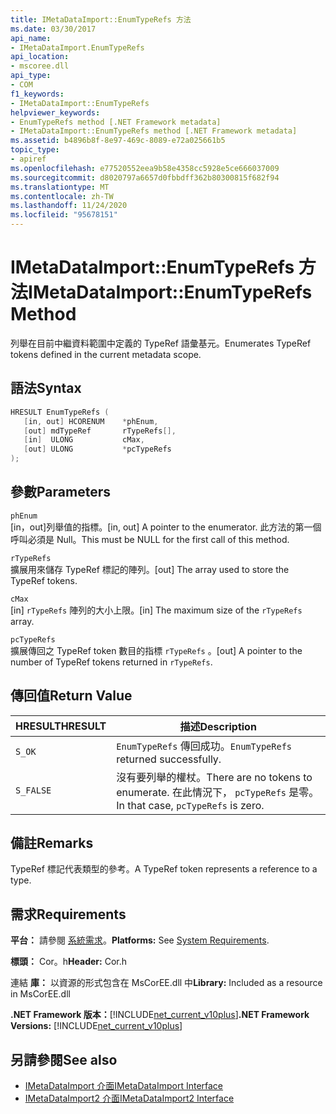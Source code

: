 ```yaml
---
title: IMetaDataImport::EnumTypeRefs 方法
ms.date: 03/30/2017
api_name:
- IMetaDataImport.EnumTypeRefs
api_location:
- mscoree.dll
api_type:
- COM
f1_keywords:
- IMetaDataImport::EnumTypeRefs
helpviewer_keywords:
- EnumTypeRefs method [.NET Framework metadata]
- IMetaDataImport::EnumTypeRefs method [.NET Framework metadata]
ms.assetid: b4896b8f-8e97-469c-8089-e72a025661b5
topic_type:
- apiref
ms.openlocfilehash: e77520552eea9b58e4358cc5928e5ce666037009
ms.sourcegitcommit: d8020797a6657d0fbbdff362b80300815f682f94
ms.translationtype: MT
ms.contentlocale: zh-TW
ms.lasthandoff: 11/24/2020
ms.locfileid: "95678151"
---
```

# <a name="imetadataimportenumtyperefs-method"></a><span data-ttu-id="76cf2-102">IMetaDataImport::EnumTypeRefs 方法</span><span class="sxs-lookup"><span data-stu-id="76cf2-102">IMetaDataImport::EnumTypeRefs Method</span></span>

<span data-ttu-id="76cf2-103">列舉在目前中繼資料範圍中定義的 TypeRef 語彙基元。</span><span class="sxs-lookup"><span data-stu-id="76cf2-103">Enumerates TypeRef tokens defined in the current metadata scope.</span></span>  
  
## <a name="syntax"></a><span data-ttu-id="76cf2-104">語法</span><span class="sxs-lookup"><span data-stu-id="76cf2-104">Syntax</span></span>  
  
```cpp  
HRESULT EnumTypeRefs (  
   [in, out] HCORENUM    *phEnum,
   [out] mdTypeRef       rTypeRefs[],  
   [in]  ULONG           cMax,
   [out] ULONG           *pcTypeRefs  
);  
```  
  
## <a name="parameters"></a><span data-ttu-id="76cf2-105">參數</span><span class="sxs-lookup"><span data-stu-id="76cf2-105">Parameters</span></span>  

 `phEnum`  
 <span data-ttu-id="76cf2-106">[in，out]列舉值的指標。</span><span class="sxs-lookup"><span data-stu-id="76cf2-106">[in, out] A pointer to the enumerator.</span></span> <span data-ttu-id="76cf2-107">此方法的第一個呼叫必須是 Null。</span><span class="sxs-lookup"><span data-stu-id="76cf2-107">This must be NULL for the first call of this method.</span></span>  
  
 `rTypeRefs`  
 <span data-ttu-id="76cf2-108">擴展用來儲存 TypeRef 標記的陣列。</span><span class="sxs-lookup"><span data-stu-id="76cf2-108">[out] The array used to store the TypeRef tokens.</span></span>  
  
 `cMax`  
 <span data-ttu-id="76cf2-109">[in] `rTypeRefs` 陣列的大小上限。</span><span class="sxs-lookup"><span data-stu-id="76cf2-109">[in] The maximum size of the `rTypeRefs` array.</span></span>  
  
 `pcTypeRefs`  
 <span data-ttu-id="76cf2-110">擴展傳回之 TypeRef token 數目的指標 `rTypeRefs` 。</span><span class="sxs-lookup"><span data-stu-id="76cf2-110">[out] A pointer to the number of TypeRef tokens returned in `rTypeRefs`.</span></span>  
  
## <a name="return-value"></a><span data-ttu-id="76cf2-111">傳回值</span><span class="sxs-lookup"><span data-stu-id="76cf2-111">Return Value</span></span>  
  
|<span data-ttu-id="76cf2-112">HRESULT</span><span class="sxs-lookup"><span data-stu-id="76cf2-112">HRESULT</span></span>|<span data-ttu-id="76cf2-113">描述</span><span class="sxs-lookup"><span data-stu-id="76cf2-113">Description</span></span>|  
|-------------|-----------------|  
|`S_OK`|<span data-ttu-id="76cf2-114">`EnumTypeRefs` 傳回成功。</span><span class="sxs-lookup"><span data-stu-id="76cf2-114">`EnumTypeRefs` returned successfully.</span></span>|  
|`S_FALSE`|<span data-ttu-id="76cf2-115">沒有要列舉的權杖。</span><span class="sxs-lookup"><span data-stu-id="76cf2-115">There are no tokens to enumerate.</span></span> <span data-ttu-id="76cf2-116">在此情況下， `pcTypeRefs` 是零。</span><span class="sxs-lookup"><span data-stu-id="76cf2-116">In that case, `pcTypeRefs` is zero.</span></span>|  
  
## <a name="remarks"></a><span data-ttu-id="76cf2-117">備註</span><span class="sxs-lookup"><span data-stu-id="76cf2-117">Remarks</span></span>  

 <span data-ttu-id="76cf2-118">TypeRef 標記代表類型的參考。</span><span class="sxs-lookup"><span data-stu-id="76cf2-118">A TypeRef token represents a reference to a type.</span></span>  
  
## <a name="requirements"></a><span data-ttu-id="76cf2-119">需求</span><span class="sxs-lookup"><span data-stu-id="76cf2-119">Requirements</span></span>  

 <span data-ttu-id="76cf2-120">**平台：** 請參閱 [系統需求](../../get-started/system-requirements.md)。</span><span class="sxs-lookup"><span data-stu-id="76cf2-120">**Platforms:** See [System Requirements](../../get-started/system-requirements.md).</span></span>  
  
 <span data-ttu-id="76cf2-121">**標頭：** Cor。h</span><span class="sxs-lookup"><span data-stu-id="76cf2-121">**Header:** Cor.h</span></span>  
  
 <span data-ttu-id="76cf2-122">連結 **庫：** 以資源的形式包含在 MsCorEE.dll 中</span><span class="sxs-lookup"><span data-stu-id="76cf2-122">**Library:** Included as a resource in MsCorEE.dll</span></span>  
  
 <span data-ttu-id="76cf2-123">**.NET Framework 版本：**[!INCLUDE[net_current_v10plus](../../../../includes/net-current-v10plus-md.md)]</span><span class="sxs-lookup"><span data-stu-id="76cf2-123">**.NET Framework Versions:** [!INCLUDE[net_current_v10plus](../../../../includes/net-current-v10plus-md.md)]</span></span>  
  
## <a name="see-also"></a><span data-ttu-id="76cf2-124">另請參閱</span><span class="sxs-lookup"><span data-stu-id="76cf2-124">See also</span></span>

- [<span data-ttu-id="76cf2-125">IMetaDataImport 介面</span><span class="sxs-lookup"><span data-stu-id="76cf2-125">IMetaDataImport Interface</span></span>](imetadataimport-interface.md)
- [<span data-ttu-id="76cf2-126">IMetaDataImport2 介面</span><span class="sxs-lookup"><span data-stu-id="76cf2-126">IMetaDataImport2 Interface</span></span>](imetadataimport2-interface.md)
